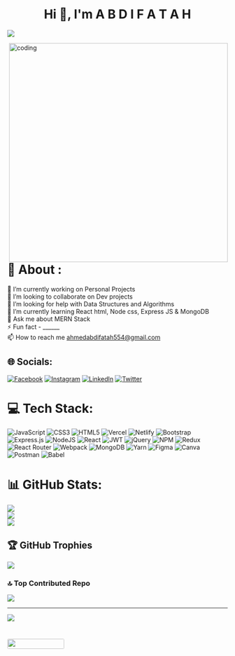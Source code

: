 <h1 align="center">Hi 👋, I'm A B D I F A T A H </h1>

  <a href="https://github.com/DenverCoder1/readme-typing-svg"><img src="https://readme-typing-svg.herokuapp.com?font=Time+New+Roman&color=white&size=25&center=true&vCenter=true&width=600&height=100&lines=MERN-STACK+Developer,;Quick+Learner/Researcher/,;Love+to+learn+new+stuffs.." ></a>
</p>
<img align="right" alt="coding" src="https://www.identityrpg.com/community/uploads/monthly_2018_11/EFC69CFB-1FA9-4D70-B053-CCEC7D033681.thumb.gif.1627beaa8e419ab59f781dce4993187b.gif" width="500">


# 💫 About :
🔭 I’m currently working on Personal Projects<br>👯 I’m looking to collaborate on Dev projects<br>🤝 I’m looking for help with Data Structures and Algorithms<br>🌱 I’m currently learning React html, Node css, Express JS & MongoDB<br>💬 Ask me about MERN Stack<br>⚡ Fun fact - ______<br> 📫 How to reach me ahmedabdifatah554@gmail.com


## 🌐 Socials:
[![Facebook](https://img.shields.io/badge/Facebook-%231877F2.svg?logo=Facebook&logoColor=white)](https://facebook.com/https://www.facebook.com/Abdifatah554) [![Instagram](https://img.shields.io/badge/Instagram-%23E4405F.svg?logo=Instagram&logoColor=white)](https://instagram.com/https://www.instagram.com/Abdifatah554/) [![LinkedIn](https://img.shields.io/badge/LinkedIn-%230077B5.svg?logo=linkedin&logoColor=white)](https://linkedin.com/in/https://www.linkedin.com/in/Abdifatah554-b674551b4/) [![Twitter](https://img.shields.io/badge/Twitter-%231DA1F2.svg?logo=Twitter&logoColor=white)](https://twitter.com/https://twitter.com/Abdifatah554) 

# 💻 Tech Stack:
![JavaScript](https://img.shields.io/badge/javascript-%23323330.svg?style=for-the-badge&logo=javascript&logoColor=%23F7DF1E) ![CSS3](https://img.shields.io/badge/css3-%231572B6.svg?style=for-the-badge&logo=css3&logoColor=white) ![HTML5](https://img.shields.io/badge/html5-%23E34F26.svg?style=for-the-badge&logo=html5&logoColor=white) ![Vercel](https://img.shields.io/badge/vercel-%23000000.svg?style=for-the-badge&logo=vercel&logoColor=white) ![Netlify](https://img.shields.io/badge/netlify-%23000000.svg?style=for-the-badge&logo=netlify&logoColor=#00C7B7) ![Bootstrap](https://img.shields.io/badge/bootstrap-%23563D7C.svg?style=for-the-badge&logo=bootstrap&logoColor=white) ![Express.js](https://img.shields.io/badge/express.js-%23404d59.svg?style=for-the-badge&logo=express&logoColor=%2361DAFB) ![NodeJS](https://img.shields.io/badge/node.js-6DA55F?style=for-the-badge&logo=node.js&logoColor=white) ![React](https://img.shields.io/badge/react-%2320232a.svg?style=for-the-badge&logo=react&logoColor=%2361DAFB) ![JWT](https://img.shields.io/badge/JWT-black?style=for-the-badge&logo=JSON%20web%20tokens) ![jQuery](https://img.shields.io/badge/jquery-%230769AD.svg?style=for-the-badge&logo=jquery&logoColor=white) ![NPM](https://img.shields.io/badge/NPM-%23000000.svg?style=for-the-badge&logo=npm&logoColor=white) ![Redux](https://img.shields.io/badge/redux-%23593d88.svg?style=for-the-badge&logo=redux&logoColor=white) ![React Router](https://img.shields.io/badge/React_Router-CA4245?style=for-the-badge&logo=react-router&logoColor=white) ![Webpack](https://img.shields.io/badge/webpack-%238DD6F9.svg?style=for-the-badge&logo=webpack&logoColor=black) ![MongoDB](https://img.shields.io/badge/MongoDB-%234ea94b.svg?style=for-the-badge&logo=mongodb&logoColor=white) ![Yarn](https://img.shields.io/badge/yarn-%232C8EBB.svg?style=for-the-badge&logo=yarn&logoColor=white) 	![Figma](https://img.shields.io/badge/figma-%23F24E1E.svg?style=for-the-badge&logo=figma&logoColor=white) ![Canva](https://img.shields.io/badge/Canva-%2300C4CC.svg?style=for-the-badge&logo=Canva&logoColor=white) ![Postman](https://img.shields.io/badge/Postman-FF6C37?style=for-the-badge&logo=postman&logoColor=white) ![Babel](https://img.shields.io/badge/Babel-F9DC3e?style=for-the-badge&logo=babel&logoColor=black)
# 📊 GitHub Stats:
![](https://github-readme-stats.vercel.app/api?username=Abdifath554&theme=dark&hide_border=true&include_all_commits=false&count_private=true)<br/>
![](https://github-readme-streak-stats.herokuapp.com/?user=Abdifatah554&theme=dark&hide_border=true)<br/>
![](https://github-readme-stats.vercel.app/api/top-langs/?username=Abdifatah554&theme=dark&hide_border=true&include_all_commits=false&count_private=true&layout=compact)
## 🏆 GitHub Trophies
![](https://github-profile-trophy.vercel.app/?username=Abdifatah554&theme=radical&no-frame=true&no-bg=false&margin-w=4)

### 🔝 Top Contributed Repo
![](https://github-contributor-stats.vercel.app/api?username=Abdifatah554&limit=5&theme=radical&combine_all_yearly_contributions=true)

---
[![](https://visitcount.itsvg.in/api?id=Abdifatah554&icon=0&color=0)](https://visitcount.itsvg.in)
<div align="left" style="margin: 40px 0">
      <!-- Followers -->
      <a href="https://github.com/Abdifatah554?tab=followers">
          <img width="130px" height="23px" style="border-radius: 3px" src="https://img.shields.io/github/followers/Abdifatah554?style=flat-square">
      </a>
  </div>



